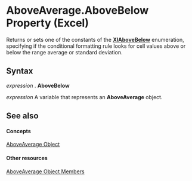 
# AboveAverage.AboveBelow Property (Excel)

Returns or sets one of the constants of the  **[XlAboveBelow](234b7c1c-c06f-94dd-df89-61911353a727.md)** enumeration, specifying if the conditional formatting rule looks for cell values above or below the range average or standard deviation.


## Syntax

 _expression_ . **AboveBelow**

 _expression_ A variable that represents an **AboveAverage** object.


## See also


#### Concepts


[AboveAverage Object](dd4ea82f-7986-5d6f-2b0e-fe0ca38226e2.md)
#### Other resources


[AboveAverage Object Members](85828a41-ce2a-4979-8918-3adaed2f5661.md)
